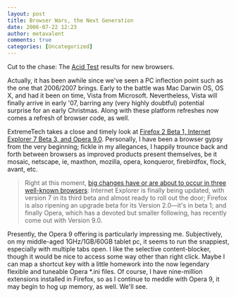 ```yaml
---
layout: post
title: Browser Wars, the Next Generation
date: 2006-07-22 12:23
author: metavalent
comments: true
categories: [Uncategorized]
---
```

Cut to the chase: The <a href="http://www.extremetech.com/article2/0,1697,1990855,00.asp#acid2">Acid Test</a> results for new browsers.

Actually, it has been awhile since we've seen a PC inflection point such as the one that 2006/2007 brings.  Early to the battle was Mac Darwin OS, OS X, and had it been on time, Vista from Microsoft.  Nevertheless, Vista will finally arrive in early '07, barring any (very highly doubtful) potential surprise for an early Christmas.  Along with these platform refreshes now comes a refresh of browser code, as well.

ExtremeTech takes a close and timely look at <a href="http://www.extremetech.com/article2/0,1697,1990850,00.asp">Firefox 2 Beta 1, Internet Explorer 7 Beta 3, and Opera 9.0</a>.  Personally, I have been a browser gypsy from the very beginning;  fickle in my allegances, I happily trounce back and forth between browsers as improved products present themselves, be it mosaic, netscape, ie, maxthon, mozilla, opera, konqueror, firebirdfox, flock, avant, etc.<blockquote>Right at this moment, <a href="http://www.extremetech.com/article2/0,1697,1990850,00.asp">big changes have or are about to occur in three well-known browsers</a>: Internet Explorer is finally being updated, with version 7 in its third beta and almost ready to roll out the door; Firefox is also ripening an upgrade beta for its Version 2.0—it's in beta 1; and finally Opera, which has a devoted but smaller following, has recently come out with Version 9.0.</blockquote>Presently, the Opera 9 offering is particularly impressing me.  Subjectively, on my middle-aged 1GHz/1GB/60GB tablet pc, it seems to run the snappiest, especially with multiple tabs open.  I like the selective content-blocker, though it would be nice to access some way other than right click.  Maybe I can map a shortcut key with a little homework into the now legendary flexible and tuneable Opera *.ini files.  Of course, I have nine-million extensions installed in Firefox, so as I continue to meddle with Opera 9, it may begin to hog up memory, as well.  We'll see.
